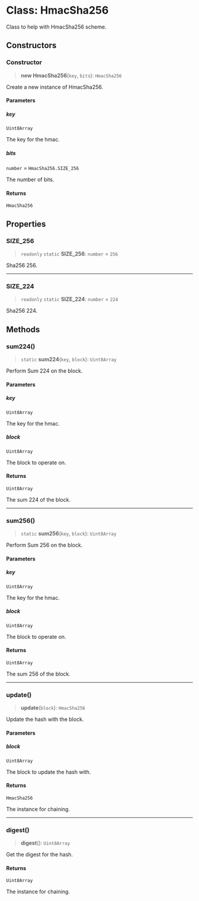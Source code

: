 # Class: HmacSha256

Class to help with HmacSha256 scheme.

## Constructors

### Constructor

> **new HmacSha256**(`key`, `bits`): `HmacSha256`

Create a new instance of HmacSha256.

#### Parameters

##### key

`Uint8Array`

The key for the hmac.

##### bits

`number` = `HmacSha256.SIZE_256`

The number of bits.

#### Returns

`HmacSha256`

## Properties

### SIZE\_256

> `readonly` `static` **SIZE\_256**: `number` = `256`

Sha256 256.

***

### SIZE\_224

> `readonly` `static` **SIZE\_224**: `number` = `224`

Sha256 224.

## Methods

### sum224()

> `static` **sum224**(`key`, `block`): `Uint8Array`

Perform Sum 224 on the block.

#### Parameters

##### key

`Uint8Array`

The key for the hmac.

##### block

`Uint8Array`

The block to operate on.

#### Returns

`Uint8Array`

The sum 224 of the block.

***

### sum256()

> `static` **sum256**(`key`, `block`): `Uint8Array`

Perform Sum 256 on the block.

#### Parameters

##### key

`Uint8Array`

The key for the hmac.

##### block

`Uint8Array`

The block to operate on.

#### Returns

`Uint8Array`

The sum 256 of the block.

***

### update()

> **update**(`block`): `HmacSha256`

Update the hash with the block.

#### Parameters

##### block

`Uint8Array`

The block to update the hash with.

#### Returns

`HmacSha256`

The instance for chaining.

***

### digest()

> **digest**(): `Uint8Array`

Get the digest for the hash.

#### Returns

`Uint8Array`

The instance for chaining.
